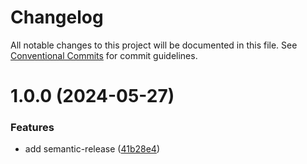 # Changelog

All notable changes to this project will be documented in this file. See
[Conventional Commits](https://conventionalcommits.org) for commit guidelines.

# 1.0.0 (2024-05-27)


### Features

* add semantic-release ([41b28e4](https://github.com/mdasberg/n8n-nodes-datadog/commit/41b28e4a1a6f50d9456a293c50b6982ec4d136d8))
